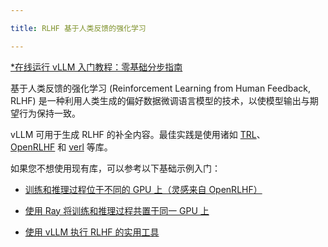```yaml
---

title: RLHF 基于人类反馈的强化学习

---
```



[*在线运行 vLLM 入门教程：零基础分步指南](https://openbayes.com/console/public/tutorials/rXxb5fZFr29?utm_source=vLLM-CNdoc&utm_medium=vLLM-CNdoc-V1&utm_campaign=vLLM-CNdoc-V1-25ap)


基于人类反馈的强化学习 (Reinforcement Learning from Human Feedback, RLHF) 是一种利用人类生成的偏好数据微调语言模型的技术，以使模型输出与期望行为保持一致。


vLLM 可用于生成 RLHF 的补全内容。最佳实践是使用诸如 [TRL](https://github.com/huggingface/trl)、[OpenRLHF](https://github.com/OpenRLHF/OpenRLHF) 和 [verl](https://github.com/volcengine/verl) 等库。


如果您不想使用现有库，可以参考以下基础示例入门：


* [训练和推理过程位于不同的 GPU 上（灵感来自 OpenRLHF）](https://docs.vllm.ai/en/latest/getting_started/examples/rlhf.html)

* [使用 Ray 将训练和推理过程共置于同一 GPU 上](https://docs.vllm.ai/en/latest/getting_started/examples/rlhf_colocate.html)

* [使用 vLLM 执行 RLHF 的实用工具](https://docs.vllm.ai/en/latest/getting_started/examples/rlhf_utils.html)


